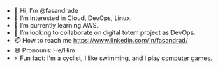 - 👋 Hi, I’m @fasandrade
- 👀 I’m interested in Cloud, DevOps, Linux.
- 🌱 I’m currently learning AWS.
- 💞️ I’m looking to collaborate on digital totem project as DevOps.
- 📫 How to reach me https://www.linkedin.com/in/fasandrad/
- 😄 Pronouns: He/Him
- ⚡ Fun fact: I'm a cyclist, I like swimming, and I play computer games.

<!---
fasandrade/fasandrade is a ✨ special ✨ repository because its `README.md` (this file) appears on your GitHub profile.
You can click the Preview link to take a look at your changes.
--->
